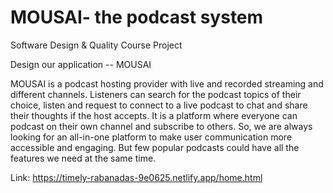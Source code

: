 # MOUSAI- the podcast system

Software Design & Quality Course Project

Design our application -- MOUSAI

MOUSAI is a podcast hosting provider with live and recorded streaming and different channels. Listeners can search for the podcast topics of their choice, listen and request to connect to a live podcast to chat and share their thoughts if the host accepts. It is a platform where everyone can podcast on their own channel and subscribe to others. So, we are always looking for an all-in-one platform to make user communication more accessible and engaging. But few popular podcasts could have all the features we need at the same time.

Link: https://timely-rabanadas-9e0625.netlify.app/home.html
